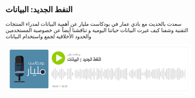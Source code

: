 ## النفط الجديد: البيانات
سعدت بالحديث مع بادي عمار في بودكاست مليار عن أهمية البيانات لمدراء المنتجات التقنية وشفنا كيف غيرت البيانات حياتنا اليومية و تناقشنا أيضاً عن خصوصية المستخدمين والحدود الأخلاقية لجمع واستخدام البيانات

[![Buzzsprout Player](images/billionpodcast-data.png)](https://www.billionpodcast.com/1347244/6713056-)
